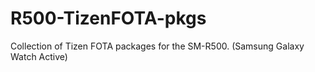 # R500-TizenFOTA-pkgs
Collection of Tizen FOTA packages for the SM-R500. (Samsung Galaxy Watch Active)
